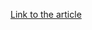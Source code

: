 [Link to the article](https://www.welivesecurity.com/en/videos/protecting-children-grooming-unlocked-403-cybersecurity-podcast-ep-7/)
